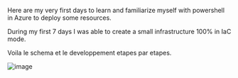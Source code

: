 Here are my very first days to learn and familiarize myself with powershell in Azure to deploy some resources.

During my first 7 days I was able to create a small infrastructure 100% in IaC mode.

Voila le schema et le developpement etapes par etapes.

![image](https://user-images.githubusercontent.com/101357756/222868792-078a80e1-0c9a-40f3-bb9c-76f54eca6d23.png)
